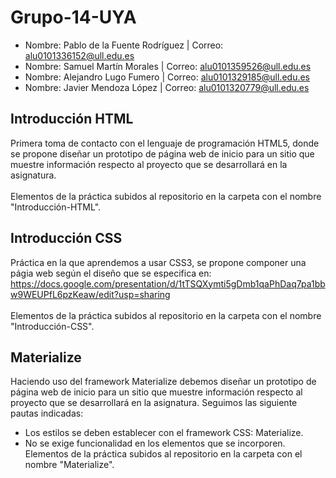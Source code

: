 # Grupo-14-UYA
* Nombre: Pablo de la Fuente Rodríguez | Correo: alu0101336152@ull.edu.es
* Nombre: Samuel Martín Morales        | Correo: alu0101359526@ull.edu.es
* Nombre: Alejandro Lugo Fumero        | Correo: alu0101329185@ull.edu.es
* Nombre: Javier Mendoza López         | Correo: alu0101320779@ull.edu.es


## Introducción HTML
Primera toma de contacto con el lenguaje de programación HTML5, donde se propone diseñar un prototipo de página web de inicio para un sitio que muestre información respecto al proyecto que se desarrollará en la asignatura.\
\
Elementos de la práctica subidos al repositorio en la carpeta con el nombre "Introducción-HTML".

## Introducción CSS
Práctica en la que aprendemos a usar CSS3, se propone componer una págia web según el diseño que se especifica en: https://docs.google.com/presentation/d/1tTSQXymti5gDmb1qaPhDaq7pa1bbw9WEUPfL6pzKeaw/edit?usp=sharing \
\
Elementos de la práctica subidos al repositorio en la carpeta con el nombre "Introducción-CSS".

## Materialize
Haciendo uso del framework Materialize debemos diseñar un prototipo de página web de inicio para un sitio que muestre información respecto al proyecto que se desarrollará en la asignatura. Seguimos las siguiente pautas indicadas: 
  - Los estilos se deben establecer con el framework CSS: Materialize. 
  - No se exige funcionalidad en los elementos que se incorporen.
\
Elementos de la práctica subidos al repositorio en la carpeta con el nombre "Materialize".
